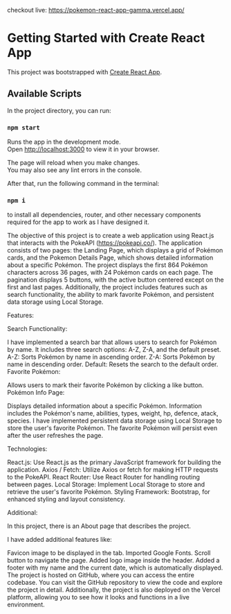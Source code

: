 checkout live: https://pokemon-react-app-gamma.vercel.app/










# Getting Started with Create React App

This project was bootstrapped with [Create React App](https://github.com/facebook/create-react-app).

## Available Scripts

In the project directory, you can run:

### `npm start`

Runs the app in the development mode.\
Open [http://localhost:3000](http://localhost:3000) to view it in your browser.

The page will reload when you make changes.\
You may also see any lint errors in the console.


After that, run the following command in the terminal:
### `npm i`
to install all dependencies, router, and other necessary components required for the app to work as I have designed it.


The objective of this project is to create a web application using React.js that interacts with the PokeAPI (https://pokeapi.co/).
The application consists of two pages: the Landing Page, which displays a grid of Pokémon cards, and the Pokemon Details Page, which shows detailed information about a specific Pokémon. 
The project displays the first 864 Pokémon characters across 36 pages, with 24 Pokémon cards on each page. 
The pagination  displays 5 buttons, with the active button centered except on the first and last pages. 
Additionally, the project  includes features such as search functionality, the ability to mark favorite Pokémon, and persistent data storage using Local Storage.

Features:

Search Functionality:

I have implemented a search bar that allows users to search for Pokémon by name.
It includes three search options: A-Z, Z-A, and the default preset.
A-Z: Sorts Pokémon by name in ascending order.
Z-A: Sorts Pokémon by name in descending order.
Default: Resets the search to the default order.
Favorite Pokémon:

Allows users to mark their favorite Pokémon by clicking a like button.
Pokémon Info Page:

Displays detailed information about a specific Pokémon.
Information includes the Pokémon's name, abilities, types, weight, hp, defence, atack, species.
I have implemented persistent data storage using Local Storage to store the user's favorite Pokémon. 
The favorite Pokémon will persist even after the user refreshes the page.

Technologies:

React.js: Use React.js as the primary JavaScript framework for building the application.
Axios / Fetch: Utilize Axios or fetch for making HTTP requests to the PokeAPI.
React Router: Use React Router for handling routing between pages.
Local Storage: Implement Local Storage to store and retrieve the user's favorite Pokémon.
Styling Framework: Bootstrap, for enhanced styling and layout consistency.


Additional:

In this project, there is an About page that describes the project.

I have added additional features like:

Favicon image to be displayed in the tab.
Imported Google Fonts.
Scroll button to navigate the page.
Added logo image inside the header.
Added a footer with my name and the current date, which is automatically displayed.        
The project is hosted on GitHub, where you can access the entire codebase. You can visit the GitHub repository to view the code and explore the project in detail.
Additionally, the project is also deployed on the Vercel platform, allowing you to see how it looks and functions in a live environment. 
        
   



